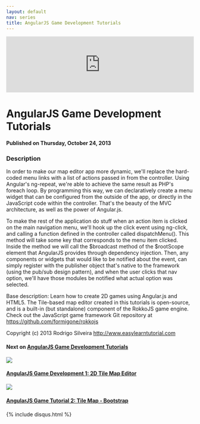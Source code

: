 ```yaml
---
layout: default
nav: series
title: AngularJS Game Development Tutorials
---
```


<div class="container">
    <div class="row mt grid">
        <div class="mt"></div>
        <div class="row" style="margin-bottom: 20px;">
            <div class="col-sm-push-1 col-sm-10 col-md-push-2 col-md-8">
                <div class="video-container">
                    <iframe width="100%" src="https://www.youtube.com/embed/5y79fW208dI" frameborder="0" allowfullscreen></iframe>
                </div>
            </div>
            <div class="clearfix"></div>
            <div class="col-md-8">
                <h1>AngularJS Game Development Tutorials</h1>
                <h4>Published on Thursday, October 24, 2013</h4>
                <h3>Description</h3>
                <p>In order to make our map editor app more dynamic, we'll replace the hard-coded menu links with a list of actions passed in from the controller. Using Angular's ng-repeat, we're able to achieve the same result as PHP's foreach loop. By programming this way, we can declaratively create a menu widget that can be configured from the outside of the app, or directly in the JavaScript code within the controller. That's the beauty of the MVC architecture, as well as the power of Angular.js.

To make the rest of the application do stuff when an action item is clicked on the main navigation menu, we'll hook up the click event using ng-click, and calling a function defined in the controller called dispatchMenu(). This method will take some key that corresponds to the menu item clicked. Inside the method we will call the $broadcast method of the $rootScope element that AngularJS provides through dependency injection. Then, any components or widgets that would like to be notified about the event, can simply register with the publisher object that's native to the framework (using the pub/sub design pattern), and when the user clicks that nav option, we'll have those modules be notified what actual option was selected.

Base description: Learn how to create 2D games using Angular.js and HTML5. The Tile-based map editor created in this tutorials is open-source, and is a built-in (but standalone) component of the RokkoJS game engine. Check out the JavaScript game framework Git repository at https://github.com/formigone/rokkojs

Copyright (c) 2013 Rodrigo Silveira http://www.easylearntutorial.com</p>
            </div>
            <div class="col-md-4">
                <h4>Next on <a href="/series/angularjs-game-development-tutorials">AngularJS Game Development Tutorials</a></h4><div class="row" style="margin-bottom: 20px">
            <div class="col-md-6">
                <a href="/series/angularjs-game-development-tutorials/angularjs-game-development-1-2d-tile-map-editor">
                    <img src="/img/blank.gif" data-echo="https://i.ytimg.com/vi/jt5a9aXn4lg/hqdefault.jpg" class="img-responsive" />
                </a>
            </div>
            <div class="col-md-6">
                <h4>
                    <a href="/series/angularjs-game-development-tutorials/angularjs-game-development-1-2d-tile-map-editor">AngularJS Game Development 1: 2D Tile Map Editor</a>
                </h4>
            </div>
        </div><div class="row" style="margin-bottom: 20px">
            <div class="col-md-6">
                <a href="/series/angularjs-game-development-tutorials/angularjs-game-tutorial-2-tile-map-bootstrap">
                    <img src="/img/blank.gif" data-echo="https://i.ytimg.com/vi/bG-Z1b1YUPI/hqdefault.jpg" class="img-responsive" />
                </a>
            </div>
            <div class="col-md-6">
                <h4>
                    <a href="/series/angularjs-game-development-tutorials/angularjs-game-tutorial-2-tile-map-bootstrap">AngularJS Game Tutorial 2: Tile Map - Bootstrap</a>
                </h4>
            </div>
        </div>
            </div>
            <div class="col-md-8">
                {% include disqus.html %}
            </div>
        </div>
    </div>
    <div class="row mt grid"></div>
</div>

